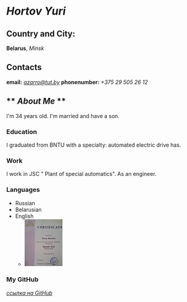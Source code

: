 # **_Hortov Yuri_**

## Country and City:

**Belarus**, _Minsk_

## **Contacts**

**email:** *azarro@tut.by*
**phonenumber:** _+375 29 505 26 12_

## ** _About Me_ **

I'm 34 years old. I'm married and have a son.

### **Education**

I graduated from BNTU with a specialty: automated electric drive has.

### **Work**

I work in JSC " Plant of special automatics". As an engineer.

### **Languages**

- Russian
- Belarusian
- English
  - ![certificate](Certificate.png)

### **My GitHub**

_[ссылка на GitHub](https://github.com/masya2021)_
